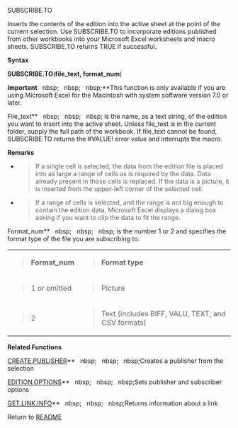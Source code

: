 SUBSCRIBE.TO

Inserts the contents of the edition into the active sheet at the point
of the current selection. Use SUBSCRIBE.TO to incorporate editions
published from other workbooks into your Microsoft Excel worksheets and
macro sheets. SUBSCRIBE.TO returns TRUE if successful.

**Syntax**

**SUBSCRIBE.TO**(**file\_text, format\_num**)

**Important**&nbsp;&nbsp;&nbsp;nbsp;&nbsp;&nbsp;&nbsp;nbsp;&nbsp;&nbsp;&nbsp;nbsp;**This function is only available if you
are using Microsoft Excel for the Macintosh with system software version
7.0 or later.

File\_text**&nbsp;&nbsp;&nbsp;nbsp;&nbsp;&nbsp;&nbsp;nbsp;&nbsp;&nbsp;&nbsp;nbsp;&nbsp;is the name, as a text string, of the
edition you want to insert into the active sheet. Unless file\_text is
in the current folder, supply the full path of the workbook. If
file\_text cannot be found, SUBSCRIBE.TO returns the \#VALUE\! error
value and interrupts the macro.

**Remarks**

  - > If a single cell is selected, the data from the edition file is
    > placed into as large a range of cells as is required by the data.
    > Data already present in those cells is replaced. If the data is a
    > picture, it is inserted from the upper-left corner of the selected
    > cell.

  - > If a range of cells is selected, and the range is not big enough
    > to contain the edition data, Microsoft Excel displays a dialog box
    > asking if you want to clip the data to fit the range.


Format\_num**&nbsp;&nbsp;&nbsp;nbsp;&nbsp;&nbsp;&nbsp;nbsp;&nbsp;&nbsp;&nbsp;nbsp;&nbsp;is the number 1 or 2 and specifies
the format type of the file you are subscribing to.

<table>
<tbody>
<tr class="odd">
<td><blockquote>
<p><strong>Format_num</strong></p>
</blockquote></td>
<td><blockquote>
<p><strong>Format type</strong></p>
</blockquote></td>
</tr>
<tr class="even">
<td><blockquote>
<p>1 or omitted</p>
</blockquote></td>
<td><blockquote>
<p>Picture</p>
</blockquote></td>
</tr>
<tr class="odd">
<td><blockquote>
<p>2</p>
</blockquote></td>
<td><blockquote>
<p>Text (includes BIFF, VALU, TEXT, and CSV formats)</p>
</blockquote></td>
</tr>
</tbody>
</table>

**Related Functions**

[CREATE.PUBLISHER](CREATE.PUBLISHER.md)**&nbsp;&nbsp;&nbsp;nbsp;&nbsp;&nbsp;&nbsp;nbsp;&nbsp;&nbsp;&nbsp;nbsp;Creates a publisher from the selection

[EDITION.OPTIONS](EDITION.OPTIONS.md)**&nbsp;&nbsp;&nbsp;nbsp;&nbsp;&nbsp;&nbsp;nbsp;&nbsp;&nbsp;&nbsp;nbsp;Sets publisher and subscriber options

[GET.LINK.INFO](GET.LINK.INFO.md)**&nbsp;&nbsp;&nbsp;nbsp;&nbsp;&nbsp;&nbsp;nbsp;&nbsp;&nbsp;&nbsp;nbsp;Returns information about a link



Return to [README](README.md)

